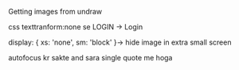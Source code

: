Getting images from undraw

css
texttranform:none se LOGIN -> Login

 display: { xs: 'none', sm: 'block' }-> hide image in extra small screen

<TextField margin='normal' required fullWidth id='email' name='email' label='Email Address' /> autofocus kr sakte and sara single quote me hoga







